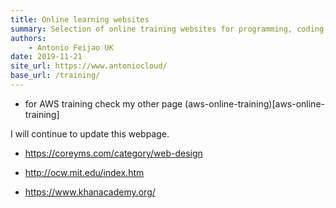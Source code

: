 ```yaml
---
title: Online learning websites
summary: Selection of online training websites for programming, coding, linux, mac, github, math
authors:
    - Antonio Feijao UK
date: 2019-11-21
site_url: https://www.antoniocloud/
base_url: /training/
---
```


- for AWS training check my other page (aws-online-training)[aws-online-training]

I will continue to update this webpage.

- <https://coreyms.com/category/web-design>

- <http://ocw.mit.edu/index.htm>

- <https://www.khanacademy.org/>

